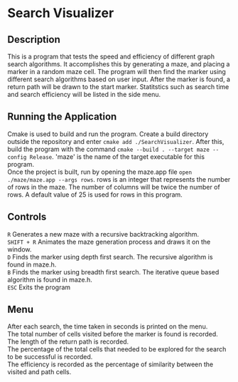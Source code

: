 # Search Visualizer
## Description
This is a program that tests the speed and efficiency of different graph search algorithms. It accomplishes this by generating a maze, and placing a marker in a random maze cell. The program will then find the marker using different search algorithms based on user input. After the marker is found, a return path will be drawn to the start marker. Statitstics such as search time and search efficiency will be listed in the side menu.
## Running the Application
Cmake is used to build and run the program. Create a build directory outside the repository and enter
`cmake add ./SearchVisualizer`. After this, build the program with the command `cmake --build . --target maze --config Release`. 'maze' is the name of the target executable for this program.  
Once the project is built, run by opening the maze.app file `open ./maze/maze.app --args rows`. rows is an integer that represents the number of rows in the maze. The number of columns will be twice the number of rows. A default value of 25 is used for rows in this program.
## Controls
`R` Generates a new maze with a recursive backtracking algorithm.  
`SHIFT + R` Animates the maze generation process and draws it on the window.  
`D` Finds the marker using depth first search. The recursive algorithm is found in maze.h.   
`B` Finds the marker using breadth first search. The iterative queue based algorithm is found in maze.h.  
`ESC` Exits the program
## Menu
After each search, the time taken in seconds is printed on the menu.  
The total number of cells visited before the marker is found is recorded.  
The length of the return path is recorded.  
The percentage of the total cells that needed to be explored for the search to be successful is recorded.  
The efficiency is recorded as the percentage of similarity between the visited and path cells.  
